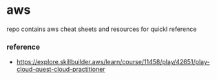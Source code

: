 # aws
repo contains aws cheat sheets and resources for quickl reference


### reference
*   https://explore.skillbuilder.aws/learn/course/11458/play/42651/play-cloud-quest-cloud-practitioner